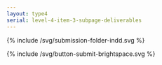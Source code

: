 ```yaml
---
layout: type4
serial: level-4-item-3-subpage-deliverables
---
```


{% include /svg/submission-folder-indd.svg %}

{% include /svg/button-submit-brightspace.svg %}